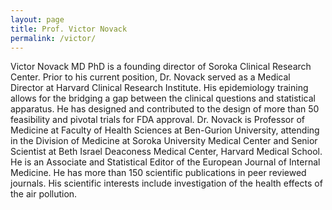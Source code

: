 ```yaml
---
layout: page
title: Prof. Victor Novack
permalink: /victor/
---
```


Victor Novack MD PhD is a founding director of Soroka Clinical Research Center. Prior to his current position, Dr. Novack served as a Medical Director at Harvard Clinical Research Institute. His epidemiology training allows for the bridging a gap between the clinical questions and statistical apparatus. He has designed and contributed to the design of more than 50 feasibility and pivotal trials for FDA approval.  Dr. Novack is Professor of Medicine at Faculty of Health Sciences at Ben-Gurion University, attending in the Division of Medicine at Soroka University Medical Center and Senior Scientist at Beth Israel Deaconess Medical Center, Harvard Medical School. He is an Associate and Statistical Editor of the European Journal of Internal Medicine. He has more than 150 scientific publications in peer reviewed journals. His scientific interests include investigation of the health effects of the air pollution.  

 

